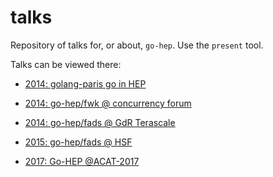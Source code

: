talks
=====

Repository of talks for, or about, `go-hep`.
Use the `present` tool.

Talks can be viewed there:

- [2014: golang-paris go in HEP](https://talks.godoc.org/github.com/go-hep/talks/2014/golang-paris-gohep/gohep-en.slide#1)

- [2014: go-hep/fwk @ concurrency forum](https://talks.godoc.org/github.com/go-hep/talks/2014/20141022-binet-go-fwk-conc/go-fwk.slide#1)

- [2014: go-hep/fads @ GdR Terascale](https://talks.godoc.org/github.com/go-hep/talks/2014/20141213-binet-fads-gdr/go-fads.slide#1)

- [2015: go-hep/fads @ HSF](https://talks.godoc.org/github.com/go-hep/talks/2015/20150121-binet-fads-hsf/go-fads.slide#1)

- [2017: Go-HEP @ACAT-2017](https://talks.godoc.org/github.com/go-hep/talks/2017/2017-08-24-go-hep-acat/talk.slide)
